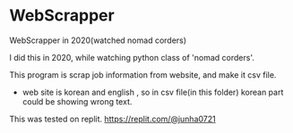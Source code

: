 # WebScrapper
WebScrapper in 2020(watched nomad corders)

I did this in 2020, while watching python class of 'nomad corders'.

This program is scrap job information from website, and make it csv file.

* web site is korean and english , so in csv file(in this folder) korean part could be showing wrong text. 

This was tested on replit. 
https://replit.com/@junha0721

